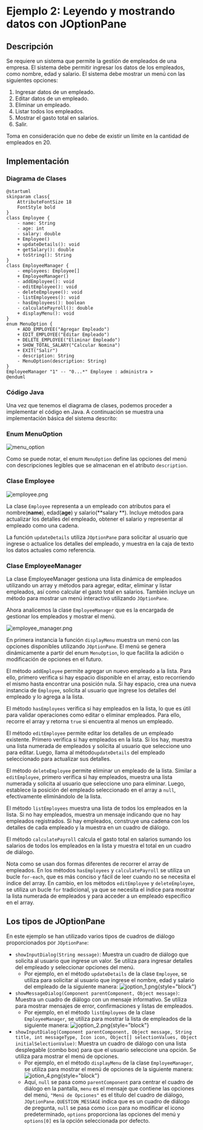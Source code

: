 # Ejemplo 2: Leyendo y mostrando datos con JOptionPane

## Descripción

Se requiere un sistema que permite la gestión de empleados de una empresa. El sistema debe permitir ingresar los datos
de los empleados, como nombre, edad y salario. El sistema debe mostrar un menú con las siguientes opciones:

1. Ingresar datos de un empleado.
2. Editar datos de un empleado.
3. Eliminar un empleado.
4. Listar todos los empleados.
5. Mostrar el gasto total en salarios.
6. Salir.

Toma en consideración que no debe de existir un límite en la cantidad de empleados en 20.

## Implementación

### Diagrama de Clases

```plantuml
@startuml
skinparam class{
    AttributeFontSize 18
    FontStyle bold
}
class Employee {
    - name: String
    - age: int
    - salary: double
    + Employee()
    + updateDetails(): void
    + getSalary(): double
    + toString(): String
}
class EmployeeManager {
    - employees: Employee[]
    + EmployeeManager()
    - addEmployee(): void
    - editEmployee(): void
    - deleteEmployee(): void
    - listEmployees(): void
    - hasEmployees(): boolean
    - calculatePayroll(): double
    + displayMenu(): void
}
enum MenuOption {
    + ADD_EMPLOYEE("Agregar Empleado")
    + EDIT_EMPLOYEE("Editar Empleado")
    + DELETE_EMPLOYEE("Eliminar Empleado")
    + SHOW_TOTAL_SALARY("Calcular Nomina")
    + EXIT("Salir")
    - description: String
    - MenuOption(description: String)
}
EmployeeManager "1" -- "0...*" Employee : administra >
@enduml
```

### Código Java

Una vez que tenemos el diagrama de clases, podemos proceder a implementar el código en Java. A continuación se muestra
una implementación básica del sistema descrito:

### Enum MenuOption

![menu_option](menu_option.png)

Como se puede notar, el enum `MenuOption` define las opciones del menú con descripciones legibles que se almacenan en
el atributo `description`.

### Clase Employee

![employee.png](employee.png)

La clase `Employee` representa a un empleado con atributos para el nombre(**name**), edad(**age**) y salario(**salary
**).
Incluye métodos para actualizar los detalles del empleado, obtener el salario y representar al empleado como una cadena.

La función `updateDetails` utiliza `JOptionPane` para solicitar al usuario que ingrese o actualice los detalles del
empleado, y muestra en la caja de texto los datos actuales como referencia.

### Clase EmployeeManager

La clase EmployeeManager gestiona una lista dinámica de empleados utilizando un array y métodos para agregar, editar,
eliminar y listar empleados, así como calcular el gasto total en salarios. También incluye un método para mostrar un
menú interactivo utilizando `JOptionPane`.

Ahora analicemos la clase `EmployeeManager` que es la encargada de gestionar los empleados y mostrar el menú.

![employee_manager.png](employee_manager.png)

En primera instancia la función `displayMenu` muestra un menú con las opciones disponibles utilizando `JOptionPane`. El
menú se genera dinámicamente a partir del enum `MenuOption`, lo que facilita la adición o modificación de opciones en el
futuro.

El método `addEmployee` permite agregar un nuevo empleado a la lista. Para ello, primero verifica si hay espacio
disponible en el array, esto recorriendo el mismo hasta encontrar una posición nula. Si hay espacio, crea una nueva
instancia de `Employee`, solicita al usuario que ingrese los detalles del empleado y lo agrega a la lista.

El método `hasEmployees` verifica si hay empleados en la lista, lo que es útil para validar operaciones como editar o
eliminar empleados. Para ello, recorre el array y retorna `true` si encuentra al menos un empleado.

El método `editEmployee` permite editar los detalles de un empleado existente. Primero verifica si hay empleados en la
lista. Si los hay, muestra una lista numerada de empleados y solicita al usuario que seleccione uno para editar. Luego,
llama al método`updateDetails` del empleado seleccionado para actualizar sus detalles.

El método `deleteEmployee` permite eliminar un empleado de la lista. Similar a `editEmployee`, primero verifica si hay
empleados, muestra una lista numerada y solicita al usuario que seleccione uno para eliminar. Luego, establece la
posición del empleado seleccionado en el array a `null`, efectivamente eliminándolo de la lista.

El método `listEmployees` muestra una lista de todos los empleados en la lista. Si no hay empleados, muestra un mensaje
indicando que no hay empleados registrados. Si hay empleados, construye una cadena con los detalles de cada empleado y
la muestra en un cuadro de diálogo.

El método `calculatePayroll` calcula el gasto total en salarios sumando los salarios de todos los empleados en la lista
y muestra el total en un cuadro de diálogo.

Nota como se usan dos formas diferentes de recorrer el array de empleados. En los métodos `hasEmployees` y
`calculatePayroll` se utiliza un bucle `for-each`, que es más conciso y fácil de leer cuando no se necesita el índice
del array. En cambio, en los métodos `editEmployee` y `deleteEmployee`, se utiliza un bucle `for` tradicional, ya que se
necesita el índice para mostrar la lista numerada de empleados y para acceder a un empleado específico en el array.

## Los tipos de JOptionPane

En este ejemplo se han utilizado varios tipos de cuadros de diálogo proporcionados por `JOptionPane`:

- `showInputDialog(String message)`: Muestra un cuadro de diálogo que solicita al usuario que ingrese un valor. Se
  utiliza para ingresar detalles del empleado y seleccionar opciones del menú.
    - Por ejemplo, en el método `updateDetails` de la clase `Employee`, se utiliza para solicitar al usuario que ingrese
      el nombre, edad y salario del empleado de la siguiente manera:
      ![joption_1.png](joption_1.png){style="block"}
- `showMessageDialog(Component parentComponent, Object message)`: Muestra un cuadro de diálogo con un mensaje
  informativo. Se utiliza para mostrar mensajes de error, confirmaciones y listas de empleados.
    - Por ejemplo, en el método `listEmployees` de la clase `EmployeeManager`, se utiliza para mostrar la lista de
      empleados de la siguiente manera:
      ![joption_2.png](joption_2.png){style="block"}
- `showInputDialog(Component parentComponent, Object message, String title, int messageType, Icon icon,
  Object[] selectionValues, Object initialSelectionValue)`: Muestra un cuadro de diálogo con una lista desplegable
  (combo box) para que el usuario seleccione una opción. Se utiliza para mostrar el menú de opciones.
    - Por ejemplo, en el método `displayMenu` de la clase `EmployeeManager`, se utiliza para mostrar el menú de opciones
      de la siguiente manera:
      ![jotion_4.png](jotion_4.png){style="block"}
    - Aquí, `null` se pasa como `parentComponent` para centrar el cuadro de diálogo en la pantalla, `menu` es el
      mensaje que contiene las opciones del menú, `"Menú de Opciones"` es el título del cuadro de diálogo,
      `JOptionPane.QUESTION_MESSAGE` indica que es un cuadro de diálogo de pregunta, `null` se pasa como `icon` para
      no modificar el icono predeterminado, `options` proporciona las opciones del menú y `options[0]` es la opción
      seleccionada por defecto.